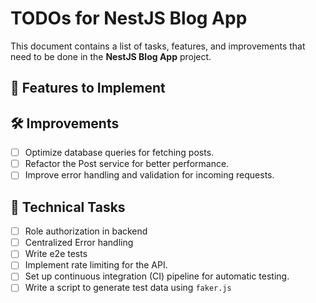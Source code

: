# TODOs for NestJS Blog App

This document contains a list of tasks, features, and improvements that need to be done in the **NestJS Blog App** project.

## 🚀 Features to Implement

## 🛠️ Improvements
- [ ] Optimize database queries for fetching posts.
- [ ] Refactor the Post service for better performance.
- [ ] Improve error handling and validation for incoming requests.

## 🔧 Technical Tasks
- [ ] Role authorization in backend
- [ ] Centralized Error handling
- [ ] Write e2e tests
- [ ] Implement rate limiting for the API.
- [ ] Set up continuous integration (CI) pipeline for automatic testing.
- [ ] Write a script to generate test data using `faker.js`
